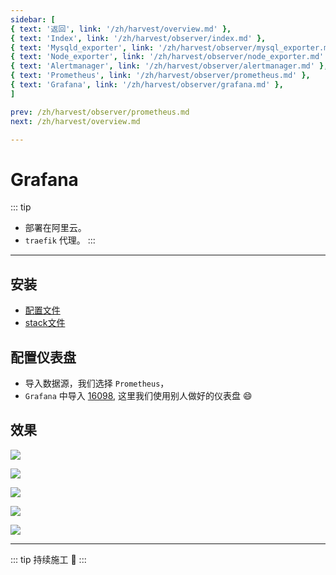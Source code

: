 ```yaml
---
sidebar: [
{ text: '返回', link: '/zh/harvest/overview.md' },
{ text: 'Index', link: '/zh/harvest/observer/index.md' },
{ text: 'Mysqld_exporter', link: '/zh/harvest/observer/mysql_exporter.md' },
{ text: 'Node_exporter', link: '/zh/harvest/observer/node_exporter.md' },
{ text: 'Alertmanager', link: '/zh/harvest/observer/alertmanager.md' },
{ text: 'Prometheus', link: '/zh/harvest/observer/prometheus.md' },
{ text: 'Grafana', link: '/zh/harvest/observer/grafana.md' },
]

prev: /zh/harvest/observer/prometheus.md
next: /zh/harvest/overview.md

---
```


# Grafana

::: tip
- 部署在阿里云。
- `traefik` 代理。
:::

---

## 安装

- [配置文件](https://github.com/JerryTZF/hyperf-demo/blob/main/monitoring/grafana/grafana.ini)
- [stack文件](https://github.com/JerryTZF/hyperf-demo/blob/main/monitoring/grafana/grafana-stack.yml)

## 配置仪表盘

- 导入数据源，我们选择 `Prometheus`，
- `Grafana` 中导入 [16098](https://grafana.com/grafana/dashboards/16098), 这里我们使用别人做好的仪表盘 :smile:

## 效果

![](http://img.tzf-foryou.com/img/20220417133201.png)

![](http://img.tzf-foryou.com/img/20220417141838.png)

![](http://img.tzf-foryou.com/img/20220417142017.png)

![](http://img.tzf-foryou.com/img/20220417142118.png)

![](http://img.tzf-foryou.com/img/20220428201858.png)

---

::: tip
持续施工 :construction:
:::
